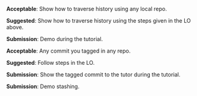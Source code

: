 <panel type="info" header="`W3.9a` Can explain using history :star::star::star:" expanded no-close>
  <include src="../../book/revisionControl/usingHistory/unit-inElsewhere-asFlat.md" boilerplate />
</panel>

<!-- ==================================================================================================== -->

<panel type="info" header="`W3.9b` Can load a specific version of a Git repo :star::star::star:" expanded no-close>
  <include src="../../book/gitAndGithub/checkout/unit-inElsewhere-asFlat.md" boilerplate />
  <panel header="{{glyphicon_folder_close}} Evidence" expanded>

**Acceptable**: Show how to traverse history using any local repo.

**Suggested**: Show how to traverse history using the steps given in the LO above.

**Submission**: Demo during the tutorial.

  </panel>
</panel>

<!-- ==================================================================================================== -->

<panel type="info" header="`W3.9c` Can tag commits using Git :star::star::star:" expanded no-close>
  <include src="../../book/gitAndGithub/tag/unit-inElsewhere-asFlat.md" boilerplate />
  <panel header="{{glyphicon_folder_close}} Evidence" expanded>

**Acceptable**: Any commit you tagged in any repo.

**Suggested**: Follow steps in the LO. 

**Submission**: Show the tagged commit to the tutor during the tutorial.

  </panel>
</panel>

<!-- ==================================================================================================== -->

<panel type="success" header="`W3.9d` Can use Git to stash files :star::star::star::star:" expanded no-close>
  <include src="../../book/gitAndGithub/stash/unit-inElsewhere-asFlat.md" boilerplate />
  <panel header="{{glyphicon_folder_close}} Evidence" expanded>

**Submission**: Demo stashing.

  </panel>
</panel>
